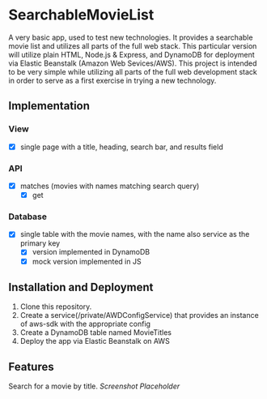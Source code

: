 # SearchableMovieList
A very basic app, used to test new technologies. It provides a searchable movie list and utilizes all parts of the full web stack. This particular version will utilize plain HTML, Node.js & Express, and DynamoDB for deployment via Elastic Beanstalk (Amazon Web Sevices/AWS). This project is intended to be very simple while utilizing all parts of the full web development stack in order to serve as a first exercise in trying a new technology. 

## Implementation
### View
- [x] single page with a title, heading, search bar, and results field
### API
- [x] matches (movies with names matching search query)
  - [x] get
### Database
- [x] single table with the movie names, with the name also service as the primary key
    - [x] version implemented in DynamoDB
    - [x] mock version implemented in JS
    
## Installation and Deployment
1. Clone this repository.
2. Create a service(/private/AWDConfigService) that provides an instance of aws-sdk with the appropriate config
3. Create a DynamoDB table named MovieTitles
3. Deploy the app via Elastic Beanstalk on AWS

## Features
Search for a movie by title. 
*Screenshot Placeholder*

    



